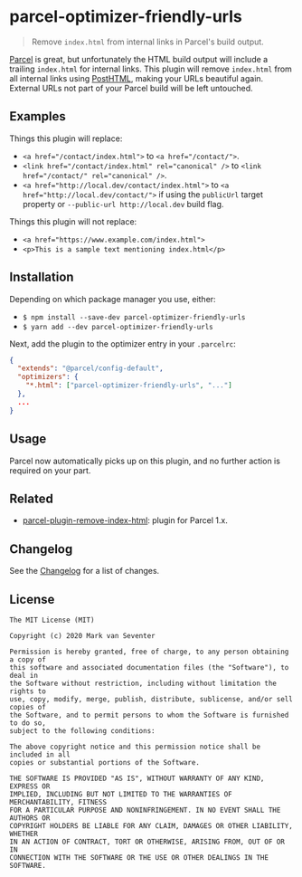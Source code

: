 # parcel-optimizer-friendly-urls
> Remove `index.html` from internal links in Parcel's build output.

[Parcel][parcel] is great, but unfortunately the HTML build output will include a trailing `index.html` for internal links. This plugin will remove `index.html` from all internal links using [PostHTML][posthtml], making your URLs beautiful again. External URLs not part of your Parcel build will be left untouched.

## Examples
Things this plugin will replace:
* `<a href="/contact/index.html">` to `<a href="/contact/">`.
* `<link href="/contact/index.html" rel="canonical" />` to `<link href="/contact/" rel="canonical" />`.
* `<a href="http://local.dev/contact/index.html">` to `<a href="http://local.dev/contact/">` if using the `publicUrl` target property or `--public-url http://local.dev` build flag.

Things this plugin will not replace:
* `<a href="https://www.example.com/index.html">`
* `<p>This is a sample text mentioning index.html</p>`

## Installation
Depending on which package manager you use, either:
* `$ npm install --save-dev parcel-optimizer-friendly-urls`
* `$ yarn add --dev parcel-optimizer-friendly-urls`

Next, add the plugin to the optimizer entry in your `.parcelrc`:

```json
{
  "extends": "@parcel/config-default",
  "optimizers": {
    "*.html": ["parcel-optimizer-friendly-urls", "..."]
  },
  ...
}
```

## Usage
Parcel now automatically picks up on this plugin, and no further action is required on your part.

## Related
* [parcel-plugin-remove-index-html](https://www.npmjs.com/package/parcel-plugin-remove-index-html): plugin for Parcel 1.x.

## Changelog
See the [Changelog](./CHANGELOG.md) for a list of changes.

## License
    The MIT License (MIT)

    Copyright (c) 2020 Mark van Seventer

    Permission is hereby granted, free of charge, to any person obtaining a copy of
    this software and associated documentation files (the "Software"), to deal in
    the Software without restriction, including without limitation the rights to
    use, copy, modify, merge, publish, distribute, sublicense, and/or sell copies of
    the Software, and to permit persons to whom the Software is furnished to do so,
    subject to the following conditions:

    The above copyright notice and this permission notice shall be included in all
    copies or substantial portions of the Software.

    THE SOFTWARE IS PROVIDED "AS IS", WITHOUT WARRANTY OF ANY KIND, EXPRESS OR
    IMPLIED, INCLUDING BUT NOT LIMITED TO THE WARRANTIES OF MERCHANTABILITY, FITNESS
    FOR A PARTICULAR PURPOSE AND NONINFRINGEMENT. IN NO EVENT SHALL THE AUTHORS OR
    COPYRIGHT HOLDERS BE LIABLE FOR ANY CLAIM, DAMAGES OR OTHER LIABILITY, WHETHER
    IN AN ACTION OF CONTRACT, TORT OR OTHERWISE, ARISING FROM, OUT OF OR IN
    CONNECTION WITH THE SOFTWARE OR THE USE OR OTHER DEALINGS IN THE SOFTWARE.

[parcel]: https://parceljs.org/
[posthtml]: https://github.com/posthtml/posthtml
